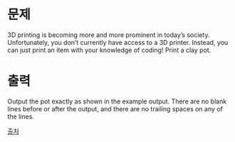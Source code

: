 # 문제

3D printing is becoming more and more prominent in today’s society. Unfortunately, you don’t currently have access to a 3D printer. Instead, you can just print an item with your knowledge of coding! Print a clay pot.

# 출력

Output the pot exactly as shown in the example output. There are no blank lines before or after the output, and there are no trailing spaces on any of the lines.

[출처](https://www.acmicpc.net/problem/2377)
